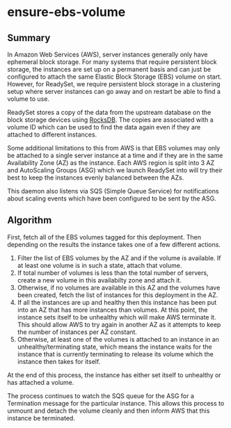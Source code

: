 # ensure-ebs-volume

## Summary
In Amazon Web Services (AWS), server instances generally only have ephemeral
block storage. For many systems that require persistent block storage, the
instances are set up on a permanent basis and can just be configured to
attach the same Elastic Block Storage (EBS) volume on start. However, for
ReadySet, we require persistent block storage in a clustering setup where
server instances can go away and on restart be able to find a volume to use.

ReadySet stores a copy of the data from the upstream database on the block
storage devices using [RocksDB](https://rocksdb.org/). The copies are associated
with a volume ID which can be used to find the data again even if they are
attached to different instances.

Some additional limitations to this from AWS is that EBS volumes may only be
attached to a single server instance at a time and if they are in the same
Availability Zone (AZ) as the instance. Each AWS region is split into 3 AZ and
AutoScaling Groups (ASG) which we launch ReadySet into will try their best to
keep the instances evenly balanced between the AZs.

This daemon also listens via SQS (Simple Queue Service) for notifications about
scaling events which have been configured to be sent by the ASG.

## Algorithm

First, fetch all of the EBS volumes tagged for this deployment. Then depending
on the results the instance takes one of a few different actions.

1. Filter the list of EBS volumes by the AZ and if the volume is available. If
    at least one volume is in such a state, attach that volume.
2. If total number of volumes is less than the total number of servers, create a
    new volume in this availabilty zone and attach it.
3. Otherwise, if no volumes are available in this AZ and the volumes have been
    created, fetch the list of instances for this deployment in the AZ.
4. If all the instances are up and healthy then this instance has been put into
    an AZ that has more instances than volumes. At this point, the instance sets
    itself to be unhealthy which will make AWS terminate it. This should allow
    AWS to try again in another AZ as it attempts to keep the number of
    instances per AZ constant.
5. Otherwise, at least one of the volumes is attached to an instance in an
    unhealthy/terminating state, which means the instance waits for the instance
    that is currently terminating to release its volume which the instance then
    takes for itself.

At the end of this process, the instance has either set itself to unhealthy or
has attached a volume.

The process continues to watch the SQS queue for the ASG for a Termination
message for the particular instance. This allows this process to unmount and
detach the volume cleanly and then inform AWS that this instance be terminated.
